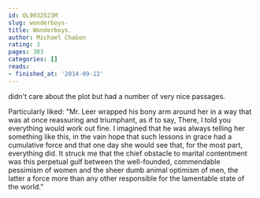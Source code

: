 ```yaml
---
id: OL9032523M
slug: wonderboys-
title: Wonderboys.
author: Michael Chabon
rating: 3
pages: 383
categories: []
reads:
- finished_at: '2014-09-12'
---
```

didn't care about the plot but had a number of very nice passages.

Particularly liked: "Mr. Leer wrapped his bony arm around her in a way that was at once reassuring and triumphant, as if to say, There, I told you everything would work out fine. I imagined that he was always telling her something like this, in the vain hope that such lessons in grace had a cumulative force and that one day she would see that, for the most part, everything did. It struck me that the chief obstacle to marital contentment was this perpetual gulf between the well-founded, commendable pessimism of women and the sheer dumb animal optimism of men, the latter a force more than any other responsible for the lamentable state of the world."
